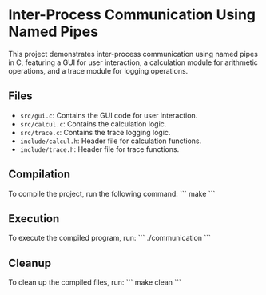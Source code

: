# Inter-Process Communication Using Named Pipes

This project demonstrates inter-process communication using named pipes in C, featuring a GUI for user interaction, a calculation module for arithmetic operations, and a trace module for logging operations.

## Files
- `src/gui.c`: Contains the GUI code for user interaction.
- `src/calcul.c`: Contains the calculation logic.
- `src/trace.c`: Contains the trace logging logic.
- `include/calcul.h`: Header file for calculation functions.
- `include/trace.h`: Header file for trace functions.

## Compilation
To compile the project, run the following command:
\`\`\`
make
\`\`\`

## Execution
To execute the compiled program, run:
\`\`\`
./communication
\`\`\`

## Cleanup
To clean up the compiled files, run:
\`\`\`
make clean
\`\`\`
